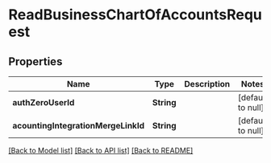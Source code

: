 # ReadBusinessChartOfAccountsRequest
## Properties

| Name | Type | Description | Notes |
|------------ | ------------- | ------------- | -------------|
| **authZeroUserId** | **String** |  | [default to null] |
| **acountingIntegrationMergeLinkId** | **String** |  | [default to null] |

[[Back to Model list]](../README.md#documentation-for-models) [[Back to API list]](../README.md#documentation-for-api-endpoints) [[Back to README]](../README.md)

